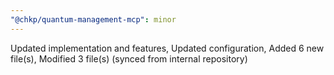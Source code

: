 ```yaml
---
"@chkp/quantum-management-mcp": minor
---
```


Updated implementation and features, Updated configuration, Added 6 new file(s), Modified 3 file(s) (synced from internal repository)
